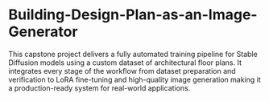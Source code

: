 # Building-Design-Plan-as-an-Image-Generator
This capstone project delivers a fully automated training pipeline for Stable Diffusion models using a custom dataset of architectural floor plans. It integrates every stage of the workflow from dataset preparation and verification to LoRA fine-tuning and high-quality image generation making it a production-ready system for real-world applications.
